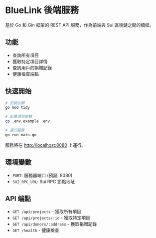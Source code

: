 # BlueLink 後端服務

基於 Go 和 Gin 框架的 REST API 服務，作為前端與 Sui 區塊鏈之間的橋樑。

## 功能

- 查詢所有項目
- 獲取特定項目詳情  
- 查詢用戶的捐贈記錄
- 健康檢查端點

## 快速開始

```bash
# 安裝依賴
go mod tidy

# 配置環境變數
cp .env.example .env

# 運行服務
go run main.go
```

服務將在 <http://localhost:8080> 上運行。

## 環境變數

- `PORT`: 服務器端口 (預設: 8080)
- `SUI_RPC_URL`: Sui RPC 節點地址

## API 端點

- `GET /api/projects` - 獲取所有項目
- `GET /api/projects/:id` - 獲取特定項目
- `GET /api/donors/:address` - 獲取捐贈記錄
- `GET /health` - 健康檢查
